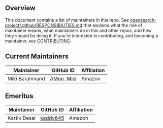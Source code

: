 ## Overview

This document contains a list of maintainers in this repo. See [opensearch-project/.github/RESPONSIBILITIES.md](https://github.com/opensearch-project/.github/blob/main/RESPONSIBILITIES.md#maintainer-responsibilities) that explains what the role of maintainer means, what maintainers do in this and other repos, and how they should be doing it. If you're interested in contributing, and becoming a maintainer, see [CONTRIBUTING](CONTRIBUTING.md).

## Current Maintainers

| Maintainer     | GitHub ID                                 | Affiliation |
| -------------- | ----------------------------------------- | ----------- |
| Miki Barahmand | [AMoo-Miki](https://github.com/AMoo-Miki) | Amazon      |

## Emeritus

| Maintainer    | GitHub ID                               | Affiliation |
| ------------- | --------------------------------------- | ----------- |
| Kartik Desai  | [kaddy645](https://github.com/kaddy645) | Amazon      |
